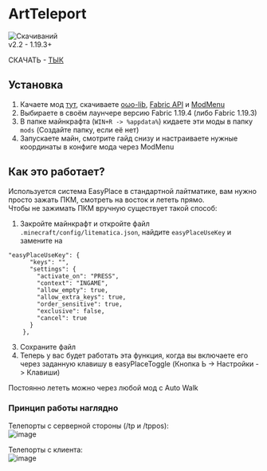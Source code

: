 # ArtTeleport
![Скачиваний](https://img.shields.io/github/downloads/FurnyGo/ArtTeleport/total?color=red&logo=github&style=for-the-badge)  
v2.2 - 1.19.3+  
  
  
СКАЧАТЬ - [ТЫК](https://github.com/FurnyGo/ArtTeleport/releases/download/v2.2/arttp-2.2.1.jar)

## Установка
1. Качаете мод [тут](https://github.com/FurnyGo/ArtTeleport/releases/download/v2.2/arttp-2.2.1.jar), скачиваете [oωo-lib](https://modrinth.com/mod/owo-lib), [Fabric API](https://modrinth.com/mod/fabric-api) и [ModMenu](https://modrinth.com/mod/modmenu)  
2. Выбираете в своём лаунчере версию Fabric 1.19.4 (либо Fabric 1.19.3)  
3. В папке майнкрафта (`WIN+R -> %appdata%`) кидаете эти моды в папку `mods` (Создайте папку, если её нет)  
4. Запускаете майн, смотрите гайд снизу и настраиваете нужные координаты в конфиге мода через ModMenu  


## Как это работает?
Используется система EasyPlace в стандартной лайтматике, вам нужно просто зажать ПКМ, смотреть на восток и лететь прямо.  
Чтобы не зажимать ПКМ вручную существует такой способ:  
1. Закройте майнкрафт и откройте файл `.minecraft/config/litematica.json`, найдите `easyPlaceUseKey` и замените на  
```
"easyPlaceUseKey": {
      "keys": "",
      "settings": {
        "activate_on": "PRESS",
        "context": "INGAME",
        "allow_empty": true,
        "allow_extra_keys": true,
        "order_sensitive": true,
        "exclusive": false,
        "cancel": true
      }
    },
```  
3. Сохраните файл  
4. Теперь у вас будет работать эта функция, когда вы включаете его через заданную клавишу в easyPlaceToggle (Кнопка Ь -> Настройки -> Клавиши)  

Постоянно лететь можно через любой мод с Auto Walk  
  
### Принцип работы наглядно

Телепорты с серверной стороны (/tp и /tppos):  
![image](https://user-images.githubusercontent.com/68079109/224092446-659836d1-a40e-481c-982f-c7bac9ff6a52.png)  
  
Телепорты с клиента:  
![image](https://github.com/FurnyGo/ArtTeleport/assets/68079109/3cc1949c-aa16-4be9-a0d8-f7f9c7809e3e)  
